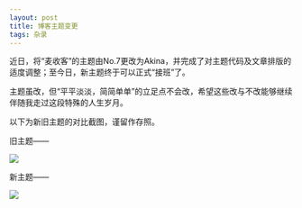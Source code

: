 ```yaml
---
layout: post
title: 博客主题变更
tags: 杂录
---
```


近日，将“麦收客”的主题由No.7更改为Akina，并完成了对主题代码及文章排版的适度调整；至今日，新主题终于可以正式“接班”了。

主题虽改，但“平平淡淡，简简单单”的立足点不会改，希望这些改与不改能够继续伴随我走过这段特殊的人生岁月。

以下为新旧主题的对比截图，谨留作存照。

旧主题——

![](http://image.cpxxpc.com/zhuti1.png)

新主题——

![](http://image.cpxxpc.com/zhuti2.png)
